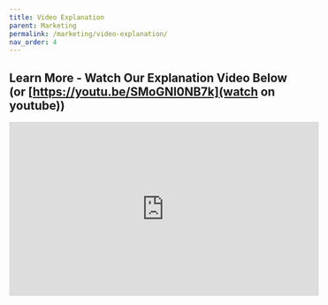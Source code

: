 ```yaml
---
title: Video Explanation
parent: Marketing
permalink: /marketing/video-explanation/
nav_order: 4
---
```


## Learn More - Watch Our Explanation Video Below (or [https://youtu.be/SMoGNI0NB7k](watch on youtube))

<div style="align-content:center;"><iframe width="560" height="315" src="https://www.youtube.com/embed/SMoGNI0NB7k" title="YouTube video player" frameborder="0" allow="accelerometer; autoplay; clipboard-write; encrypted-media; gyroscope; picture-in-picture; web-share" allowfullscreen></iframe></div>
